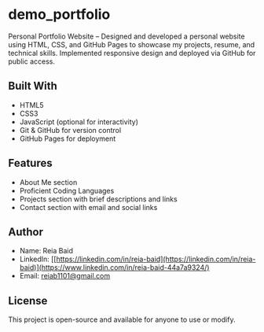# demo_portfolio
Personal Portfolio Website – Designed and developed a personal website using HTML, CSS, and GitHub Pages to showcase my projects, resume, and technical skills. Implemented responsive design and deployed via GitHub for public access.

## Built With

- HTML5
- CSS3
- JavaScript (optional for interactivity)
- Git & GitHub for version control
- GitHub Pages for deployment


## Features

- About Me section
- Proficient Coding Languages
- Projects section with brief descriptions and links
- Contact section with email and social links

## Author
- Name: Reia Baid
- LinkedIn: [[https://linkedin.com/in/reia-baid](https://linkedin.com/in/reia-baid)](https://www.linkedin.com/in/reia-baid-44a7a9324/)
- Email: reiab1101@gmail.com

## License
This project is open-source and available for anyone to use or modify.
